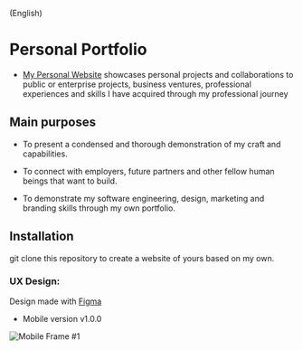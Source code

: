 (English)
# Personal Portfolio
- [My Personal Website](https://romocesar.github.io) showcases personal projects and collaborations to public or enterprise projects, business ventures, professional experiences and skills I have acquired through my professional journey

## Main purposes

- To present a condensed and thorough demonstration of my craft and capabilities.

- To connect with employers, future partners and other fellow human beings that want to build.

- To demonstrate my software engineering, design, marketing and branding skills through my own portfolio.


## Installation

git clone this repository to create a website of yours based on my own.

### UX Design:
Design made with [Figma](figma.com)

- Mobile version v1.0.0

![Mobile Frame #1](design/Mobile_F1.PNG)

